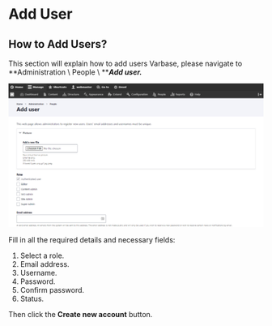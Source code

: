 # Add User

## How to Add Users?

This section will explain how to add users Varbase, please navigate to **Administration \ People \ **_**Add user.**_

![Adding users in Varbase](<../../.gitbook/assets/image (84).png>)

Fill in all the required details and necessary fields:&#x20;

1. Select a role.&#x20;
2. Email address.&#x20;
3. Username.&#x20;
4. Password.&#x20;
5. Confirm password.&#x20;
6. Status.

Then click the **Create new account** button.
